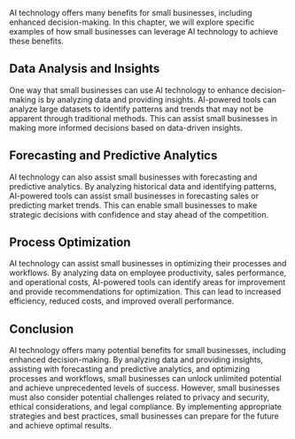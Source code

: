 
AI technology offers many benefits for small businesses, including enhanced decision-making. In this chapter, we will explore specific examples of how small businesses can leverage AI technology to achieve these benefits.

Data Analysis and Insights
--------------------------

One way that small businesses can use AI technology to enhance decision-making is by analyzing data and providing insights. AI-powered tools can analyze large datasets to identify patterns and trends that may not be apparent through traditional methods. This can assist small businesses in making more informed decisions based on data-driven insights.

Forecasting and Predictive Analytics
------------------------------------

AI technology can also assist small businesses with forecasting and predictive analytics. By analyzing historical data and identifying patterns, AI-powered tools can assist small businesses in forecasting sales or predicting market trends. This can enable small businesses to make strategic decisions with confidence and stay ahead of the competition.

Process Optimization
--------------------

AI technology can assist small businesses in optimizing their processes and workflows. By analyzing data on employee productivity, sales performance, and operational costs, AI-powered tools can identify areas for improvement and provide recommendations for optimization. This can lead to increased efficiency, reduced costs, and improved overall performance.

Conclusion
----------

AI technology offers many potential benefits for small businesses, including enhanced decision-making. By analyzing data and providing insights, assisting with forecasting and predictive analytics, and optimizing processes and workflows, small businesses can unlock unlimited potential and achieve unprecedented levels of success. However, small businesses must also consider potential challenges related to privacy and security, ethical considerations, and legal compliance. By implementing appropriate strategies and best practices, small businesses can prepare for the future and achieve optimal results.
